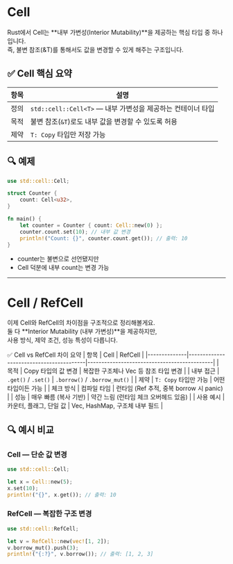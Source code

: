 # Cell

Rust에서 Cell<T>는 **내부 가변성(Interior Mutability)**을 제공하는 핵심 타입 중 하나입니다.  
즉, 불변 참조(&T)를 통해서도 값을 변경할 수 있게 해주는 구조입니다.

## ✅ Cell<T> 핵심 요약
| 항목       | 설명                                                                 |
|------------|----------------------------------------------------------------------|
| 정의       | `std::cell::Cell<T>` — 내부 가변성을 제공하는 컨테이너 타입         |
| 목적       | 불변 참조(`&T`)로도 내부 값을 변경할 수 있도록 허용                 |
| 제약       | `T: Copy` 타입만 저장 가능                                          


## 🔍 예제
```rust
use std::cell::Cell;

struct Counter {
    count: Cell<u32>,
}

fn main() {
    let counter = Counter { count: Cell::new(0) };
    counter.count.set(10); // 내부 값 변경
    println!("Count: {}", counter.count.get()); // 출력: 10
}
```

- counter는 불변으로 선언됐지만
- Cell 덕분에 내부 count는 변경 가능

---

# Cell / RefCell

이제 Cell<T>와 RefCell<T>의 차이점을 구조적으로 정리해볼게요.  
둘 다 **Interior Mutability (내부 가변성)**을 제공하지만,  
사용 방식, 제약 조건, 성능 특성이 다릅니다.  

✅ Cell<T> vs RefCell<T> 차이 요약
| 항목         | Cell<T>                                | RefCell<T>                                 |
|--------------|-----------------------------------------|---------------------------------------------|
| 목적         | Copy 타입의 값 변경                     | 복잡한 구조체나 Vec 등 참조 타입 변경       |
| 내부 접근    | `.get()` / `.set()`                     | `.borrow()` / `.borrow_mut()`               |
| 제약         | `T: Copy` 타입만 가능                   | 어떤 타입이든 가능                          |
| 체크 방식    | 컴파일 타임                             | 런타임 (Ref 추적, 중복 borrow 시 panic)     |
| 성능         | 매우 빠름 (복사 기반)                   | 약간 느림 (런타임 체크 오버헤드 있음)       |
| 사용 예시    | 카운터, 플래그, 단일 값                 | Vec, HashMap, 구조체 내부 필드              |



## 🔍 예시 비교
### Cell<T> — 단순 값 변경
```rust
use std::cell::Cell;

let x = Cell::new(5);
x.set(10);
println!("{}", x.get()); // 출력: 10
```

### RefCell<T> — 복잡한 구조 변경
```rust
use std::cell::RefCell;

let v = RefCell::new(vec![1, 2]);
v.borrow_mut().push(3);
println!("{:?}", v.borrow()); // 출력: [1, 2, 3]

```




